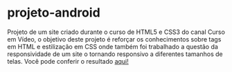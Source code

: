 # projeto-android
 Projeto de um site criado durante o curso de HTML5 e CSS3 do canal Curso em Vídeo, o objetivo deste projeto é reforçar os conhecimentos sobre tags em HTML e estilização em CSS onde também foi trabalhado a questão da responsividade de um site o tornando responsivo a diferentes tamanhos de telas. Você pode conferir o resultado <a href="https://gabriel-costa-valin.github.io/projeto-android/index.html">aqui!</a>
